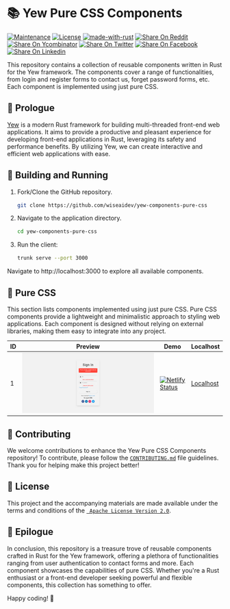 # 📚 Yew Pure CSS Components

[![Maintenance](https://img.shields.io/badge/Maintained%3F-yes-green.svg)](https://github.com/wiseaidev)
[![License](https://img.shields.io/badge/License-Apache_2.0-blue.svg)](https://opensource.org/licenses/Apache-2.0)
[![made-with-rust](https://img.shields.io/badge/Made%20with-Rust-1f425f.svg?logo=rust&logoColor=white)](https://www.rust-lang.org/)
[![Share On Reddit](https://img.shields.io/badge/share%20on-reddit-red?style=flat-square&logo=reddit)](https://reddit.com/submit?url=https://github.com/wiseaidev/yew-components-pure-css&amp;title=A%20Collection%20of%20Reusable%20Yew%20Framework%20Components%20-%20Pure%20CSS.)
[![Share On Ycombinator](https://img.shields.io/badge/share%20on-hacker%20news-orange?style=flat-square&logo=ycombinator)](https://news.ycombinator.com/submitlink?u=https://github.com/wiseaidev/yew-components-pure-css&amp;t=A%20Collection%20of%20Reusable%20Yew%20Framework%20Components%20-%20Pure%20CSS.)
[![Share On Twitter](https://img.shields.io/badge/share%20on-twitter-03A9F4?style=flat-square&logo=twitter)](https://twitter.com/share?url=https://github.com/wiseaidev/yew-components-pure-css&amp;text=A%20Collection%20of%20Reusable%20Yew%20Framework%20Components%20-%20Pure%20CSS.)
[![Share On Facebook](https://img.shields.io/badge/share%20on-facebook-1976D2?style=flat-square&logo=facebook)](https://www.facebook.com/sharer/sharer.php?u=https://github.com/wiseaidev/yew-components-pure-css )
[![Share On Linkedin](https://img.shields.io/badge/share%20on-linkedin-3949AB?style=flat-square&logo=linkedin)](https://www.linkedin.com/shareArticle?url=https://github.com/wiseaidev/yew-components-pure-css&amp;title=A%20Collection%20of%20Reusable%20Yew%20Framework%20Components%20-%20Pure%20CSS.)

This repository contains a collection of reusable components written in Rust for the Yew framework. The components cover a range of functionalities, from login and register forms to contact us, forget password forms, etc. Each component is implemented using just pure CSS.

## 📖 Prologue

[Yew](yew.rs) is a modern Rust framework for building multi-threaded front-end web applications. It aims to provide a productive and pleasant experience for developing front-end applications in Rust, leveraging its safety and performance benefits. By utilizing Yew, we can create interactive and efficient web applications with ease.

## 🚀 Building and Running

1. Fork/Clone the GitHub repository.

	```bash
	git clone https://github.com/wiseaidev/yew-components-pure-css
	```

1. Navigate to the application directory.

	```bash
	cd yew-components-pure-css
	```

1. Run the client:

	```sh
	trunk serve --port 3000
	```

Navigate to http://localhost:3000 to explore all available components.

## 🎨 Pure CSS

This section lists components implemented using just pure CSS. Pure CSS components provide a lightweight and minimalistic approach to styling web applications. Each component is designed without relying on external libraries, making them easy to integrate into any project.

| ID | Preview | Demo | Localhost |
|---|---|---|---|
| 1 | ![Component 1](./assets/form-one.png) | [![Netlify Status](https://api.netlify.com/api/v1/badges/68d1469e-05ee-4acd-9368-b67d9e53bc2e/deploy-status)](https://pure-css-form-1.netlify.app/) | [Localhost](http://localhost:3000/1) |

## 🤝 Contributing

We welcome contributions to enhance the Yew Pure CSS Components repository! To contribute, please follow the [`CONTRIBUTING.md`](CONTRIBUTING.md) file guidelines. Thank you for helping make this project better!

## 📜 License

This project and the accompanying materials are made available under the terms and conditions of the [` Apache License Version 2.0`](https://github.com/wiseaidev/yew-components-pure-css/blob/main/LICENSE).

## 📝 Epilogue

In conclusion, this repository is a treasure trove of reusable components crafted in Rust for the Yew framework, offering a plethora of functionalities ranging from user authentication to contact forms and more. Each component showcases the capabilities of pure CSS. Whether you're a Rust enthusiast or a front-end developer seeking powerful and flexible components, this collection has something to offer.

Happy coding! 🚀